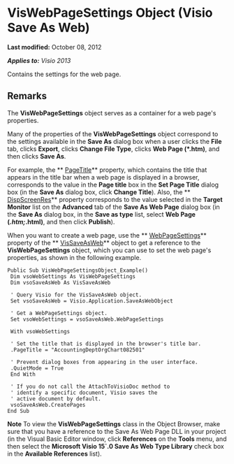 
# VisWebPageSettings Object (Visio Save As Web)

 **Last modified:** October 08, 2012

 _**Applies to:** Visio 2013_

Contains the settings for the web page.


## Remarks

The  **VisWebPageSettings** object serves as a container for a web page's properties.

Many of the properties of the  **VisWebPageSettings** object correspond to the settings available in the **Save As** dialog box when a user clicks the **File** tab, clicks **Export**, clicks  **Change File Type**, clicks  **Web Page (*.htm)**, and then clicks  **Save As**.

For example, the  ** [PageTitle](418ee175-bca5-0d3b-6460-091e9b8dd199.md)** property, which contains the title that appears in the title bar when a web page is displayed in a browser, corresponds to the value in the **Page title** box in the **Set Page Title** dialog box (in the **Save As** dialog box, click **Change Title**). Also, the  ** [DispScreenRes](ec62976a-4a92-f904-b7de-1e9470dc5411.md)** property corresponds to the value selected in the **Target Monitor** list on the **Advanced** tab of the **Save As Web Page** dialog box (in the **Save As** dialog box, in the **Save as type** list, select **Web Page (*.htm;*.html)**, and then click  **Publish**).

When you want to create a web page, use the  ** [WebPageSettings](a026cbcb-1156-89f9-429a-3d1b23c78065.md)** property of the ** [VisSaveAsWeb](http://msdn.microsoft.com/library/c4675de8-0f63-179f-f687-8962d54d6b2f%28Office.15%29.aspx)** object to get a reference to the **VisWebPageSettings** object, which you can use to set the web page's properties, as shown in the following example.




```
Public Sub VisWebPageSettingsObject_Example() 
 Dim vsoWebSettings As VisWebPageSettings 
 Dim vsoSaveAsWeb As VisSaveAsWeb 
 
 ' Query Visio for the VisSaveAsWeb object. 
 Set vsoSaveAsWeb = Visio.Application.SaveAsWebObject 
 
 ' Get a WebPageSettings object. 
 Set vsoWebSettings = vsoSaveAsWeb.WebPageSettings 
 
 With vsoWebSettings 
 
 ' Set the title that is displayed in the browser's title bar. 
 .PageTitle = "AccountingDeptOrgChart082501" 
 
 ' Prevent dialog boxes from appearing in the user interface. 
 .QuietMode = True 
 End With 
 
 ' If you do not call the AttachToVisioDoc method to 
 ' identify a specific document, Visio saves the 
 ' active document by default. 
 vsoSaveAsWeb.CreatePages 
End Sub
```


 **Note**  To view the  **VisWebPageSettings** class in the Object Browser, make sure that you have a reference to the Save As Web Page DLL in your project (in the Visual Basic Editor window, click **References** on the **Tools** menu, and then select the **Microsoft Visio 15`.0 Save As Web Type Library** check box in the **Available References** list).

